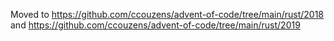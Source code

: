 Moved to https://github.com/ccouzens/advent-of-code/tree/main/rust/2018 and https://github.com/ccouzens/advent-of-code/tree/main/rust/2019
